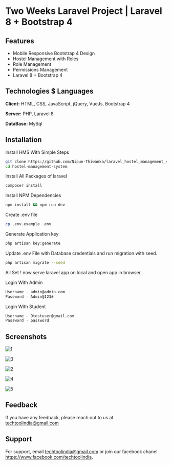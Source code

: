 
# Two Weeks Laravel Project | Laravel 8 + Bootstrap 4 



## Features

- Mobile Responsive Bootstrap 4 Design
- Hostel Management with Roles
- Role Management
- Permissions Management
- Laravel 8 + Bootstrap 4


## Technologies $ Languages

**Client:** HTML, CSS, JavaScript, jQuery, VueJs, Bootstrap 4

**Server:** PHP, Laravel 8

**DataBase:** MySql


## Installation

Install HMS With Simple Steps

```bash
git clone https://github.com/Nipun-Thiwanka/laravel_hostel_management_system.git
cd hostel-management-system
```

Install All Packages of laravel
```bash
composer install
```

Install NPM Dependencies
```bash
npm install && npm run dev
```

Create .env file
```bash
cp .env.example .env
```

Generate Application key

```bash
php artisan key:generate
```

Update .env File with Database credentials and run migration with seed.
```bash
php artisan migrate --seed
```

All Set ! now serve laravel app on local and open app in browser.

Login With Admin
```bash
Username - admin@admin.com
Password - Admin@123#
```

Login With Student
```bash
Username - 9testuser@gmail.com
Password - password
```
## Screenshots

![1](https://user-images.githubusercontent.com/109157656/186477333-a3041a75-0486-4392-872e-b60859984527.png)

![3](https://user-images.githubusercontent.com/109157656/186478265-27640327-33c1-4afe-9440-c9d2cd5655f6.png)

![2](https://user-images.githubusercontent.com/109157656/186478277-d30f4509-bc55-439c-b3d6-23a62d51169e.png)

![4](https://user-images.githubusercontent.com/109157656/186478282-32c6216c-811b-4f34-ad69-da7313166cd5.png)

![5](https://user-images.githubusercontent.com/109157656/186478289-3cf1f8ee-0c58-4af0-92da-2cf7fa0a3a79.png)



## Feedback

If you have any feedback, please reach out to us at techtoolindia@gmail.com


## Support

For support, email techtoolindia@gmail.com or join our facebook chanel https://www.facebook.com/techtoolindia.

